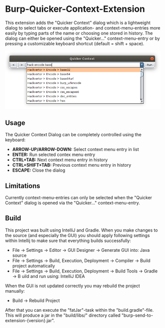# Burp-Quicker-Context-Extension

This extension adds the "Quicker Context" dialog which is a lightweight dialog to select tabs or execute application- and context-menu-entries more easily by typing parts of the name or choosing one stored in history. The dialog can either be opened using the "Quicker..." context-menu-entry or by pressing a customizable keyboard shortcut (default = shift + space).

![Quicker Context Dialog](images/quicker-context-dialog.png)

## Usage

The Quicker Context Dialog can be completely controlled using the keyboard:

* **ARROW-UP/ARROW-DOWN:** Select context menu entry in list
* **ENTER:** Run selected contex menu entry
* **CTRL+TAB:** Next context menu entry in history
* **CTRL+SHIFT+TAB:** Previous context menu entry in history
* **ESCAPE:** Close the dialog

## Limitations

Currently context-menu-entries can only be selected when the "Quicker Context" dialog is opened via the "Quicker..." context-menu-entry. 

## Build

This project was built using IntelliJ and Gradle. When you make changes to the source (and especially the GUI) you should apply following settings within Intellij to make sure that everything builds successfully:
* File -> Settings -> Editor -> GUI Designer -> Generate GUI into: Java source
* File -> Settings -> Build, Execution, Deployment -> Compiler -> Build project automatically
* File -> Settings -> Build, Execution, Deployment -> Build Tools -> Gradle -> B
uild and run using: IntelliJ IDEA

When the GUI is not updated correctly you may rebuild the project manually:
* Build -> Rebuild Project

After that you can execute the "fatJar"-task within the "build.gradle"-file. This will produce a jar in the "build/libs/" directory called "burp-send-to-extension-{version}.jar".
